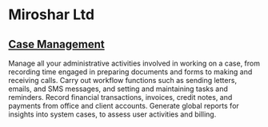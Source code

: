 # Miroshar Ltd

## [Case Management](https://docs.miroshar.com)

Manage all your administrative activities involved in working on a case, from recording time engaged in preparing documents and forms to making and receiving calls.
Carry out workflow functions such as sending letters, emails, and SMS messages, and setting and maintaining tasks and reminders. Record financial transactions, invoices, credit notes, and payments from office and client accounts.
Generate global reports for insights into system cases, to assess user activities and billing.
